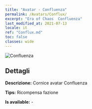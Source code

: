 ```yaml
---
title: "Avatar - Confluenza"
permalink: /Avatars/Conflux/
excerpt: "Era of Chaos  Confluenza"
last_modified_at: 2021-07-13
locale: it
ref: "Conflux.md"
toc: false
classes: wide
---
```

 ![Confluenza](/images/a/avatarFrame_44.png)

## Dettagli

 **Descrizione:** Cornice avatar Confluenza 

 **Tips:** Ricompensa fazione 

 **Is available:**  - 


